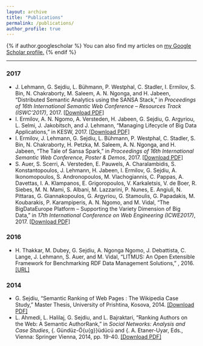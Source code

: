 ```yaml
---
layout: archive
title: "Publications"
permalink: /publications/
author_profile: true
---
```


{% if author.googlescholar %}
  You can also find my articles on <u><a href="{{author.googlescholar}}">my Google Scholar profile</a>.</u>
{% endif %}
<hr />
<h3>2017</h3>
<ul>
<li>    J. Lehmann, <span>G. Sejdiu</span>, L. Bühmann, P. Westphal, C. Stadler, I. Ermilov, S. Bin, N. Chakraborty, M. Saleem, A. N. Ngonga, and H. Jabeen, &#8220;Distributed Semantic Analytics using the SANSA Stack,&#8221; in <span style="font-style: italic">Proceedings of 16th International Semantic Web Conference &#8211; Resources Track (ISWC&#8217;2017)</span>,  2017. <a href="http://svn.aksw.org/papers/2017/ISWC_SANSA_SoftwareFramework/public.pdf">[Download PDF]</a>
</li>
<li>    I. Ermilov, A. N. Ngomo, A. Versteden, H. Jabeen, <span>G. Sejdiu</span>, G. Argyriou, L. Selmi, J. Jakobitsch, and J. Lehmann, &#8220;Managing Lifecycle of Big Data Applications,&#8221; in <span>KESW</span>,  2017. <a href="https://svn.aksw.org/papers/2017/KESW_BDE_Workflow/public.pdf">[Download PDF]</a>
</li>
<li>    I. Ermilov, J. Lehmann, G. Sejdiu, L. Bühmann, P. Westphal, C. Stadler, S. Bin, N. Chakraborty, H. Petzka, M. Saleem, A. N. Ngonga, and H. Jabeen, &#8220;The Tale of Sansa Spark,&#8221; in <span style="font-style: italic">Proceedings of 16th International Semantic Web Conference, Poster &amp; Demos</span>,  2017. <a href="http://jens-lehmann.org/files/2017/iswc_pd_sansa.pdf" title='Download PDF'>[Download PDF]</a>
</li>
<li>    S. Auer, S. Scerri, A. Versteden, E. Pauwels, A. Charalambidis, S. Konstantopoulos, J. Lehmann, H. Jabeen, I. Ermilov, <span class="papercite_highlight">G. Sejdiu</span>, A. Ikonomopoulos, S. Andronopoulos, M. Vlachogiannis, C. Pappas, A. Davettas, I. A. Klampanos, E. Grigoropoulos, V. Karkaletsis, V. de Boer, R. Siebes, M. N. Mami, S. Albani, M. Lazzarini, P. Nunes, E. Angiuli, N. Pittaras, G. Giannakopoulos, G. Argyriou, G. Stamoulis, G. Papadakis, M. Koubarakis, P. Karampiperis, A. N. Ngomo, and M. Vidal, &#8220;The BigDataEurope Platform &#8211; Supporting the Variety Dimension of Big Data,&#8221; in <span style="font-style: italic">17th International Conference on Web Engineering (ICWE2017)</span>,  2017. <a href="http://jens-lehmann.org/files/2017/icwe_bde.pdf" title='Download PDF' class='papercite_pdf'>[Download PDF]</a><br /> 
</li>
</ul>
<h3 class="papercite">2016</h3>
<ul class="papercite_bibliography">
<li>    H. Thakkar, M. Dubey, <span class="papercite_highlight">G. Sejdiu</span>, A. Ngonga Ngomo, J. Debattista, C. Lange, J. Lehmann, S. Auer, and M. Vidal, &#8220;LITMUS: An Open Extensible Framework for Benchmarking RDF Data Management Solutions,&#8221; , 2016. <a href="http://arxiv.org/pdf/1608.02800">[URL]</a>
</li>
</ul>
<h3 class="papercite">2014</h3>
<ul class="papercite_bibliography">
<li>    <span class="papercite_highlight">G. Sejdiu</span>, &#8220;Semantic Ranking of Web Pages : The Wikipedia Case Study,&#8221; Master Thesis, University of Prishtina, Kosova, 2014.       <a href="https://www.researchgate.net/profile/Gezim_Sejdiu/publication/264400068_Rangimi_semantik_i_ueb_faqeve_-_Wikipedia_si_nje_rast_studimi_Semantic_Ranking_of_Web_Pages_-_The_Wikipedia_Case_Study/links/569904a808aeeea98594506c/Rangimi-semantik-i-ueb-faqeve-Wikipedia-si-nje-rast-studimi-Semantic-Ranking-of-Web-Pages-The-Wikipedia-Case-Study.pdf?origin=publication_detail&amp;ev=pub_int_prw_xdl&amp;msrp=AA37FwBzmKERYXi1M2vhWudDort1uLpVM1OSeZjP0qQ0IpEmuvefoRBnX2gTOpctGw5NQ-WolOCmQ4CYW6PwSE9UP27VAGvrmWbzGO7X5ssHhngO5v4.lVzcwbIYCwbOaWUUPbOVaMXxWfjqqco8y7lPka6Sx7akCcIJgNaBUsRP9ybuqT0wg-ngpyu_fSPRrs63hkYjLJvJZvNDWR3fzZopSg.2puAeXufSna9VfnNYPTr3-L_fgans7XuC2YL1uo73vNE68nlRwKz0sc_RvUZusuNMkwxtSkJClAIrpmtZNrOeB7UtJ9-xaG5j8pqRQ.jB1XguS-PfblCV77SV_zZJK2kMl5WXGMPP-NgQs8X5x0efgfCk_urpyJJb-cnp7LHUlXEUiq_t5wSdDgb3j9lXd99NTG_tyV6LESEQ" title='Download PDF' class='papercite_pdf'>[Download PDF]</a>
</li>
<li>    L. Ahmedi, L. Halilaj, <span class="papercite_highlight">G. Sejdiu</span>, and L. Bajraktari, &#8220;Ranking Authors on the Web: A Semantic AuthorRank,&#8221; in <span style="font-style: italic">Social Networks: Analysis and Case Studies</span>, {. Gündüz-Ö{u{g}}üdücü and {. A. Etaner-Uyar, Eds., Vienna: Springer Vienna, 2014, pp. 19-40.      <a href="http://luleahmedi.uni-pr.edu/docs/pubs/SemAuthorRank2014.pdf" title='Download PDF' class='papercite_pdf'>[Download PDF]</a>
</li>
</ul>
